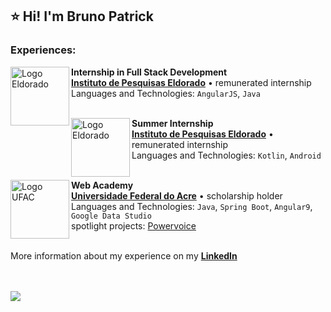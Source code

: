 ## ⭐ Hi! I'm Bruno Patrick
### Experiences:

[<img align="left" height="94px" width="94px" alt="Logo Eldorado" src="https://www.eldorado.org.br/wp-content/themes/eldorado/assets/img/logo-branco.svg"/>](https://www.eldorado.org.br/)

**Internship in Full Stack Development** \
[**Instituto de Pesquisas Eldorado**](https://www.eldorado.org.br/) • remunerated internship \
Languages and Technologies: `AngularJS`, `Java`\
<br/>

[<img align="left" height="94px" width="94px" alt="Logo Eldorado" src="https://imgur.com/IS6QyOG"/>](https://www.eldorado.org.br/)

**Summer Internship** \
[**Instituto de Pesquisas Eldorado**](https://www.eldorado.org.br/) • remunerated internship \
Languages and Technologies: `Kotlin`, `Android`\
<br/>

[<img align="left" height="94px" width="94px" alt="Logo UFAC" src="https://imgur.com/XkRrm7A"/>](http://200.129.173.65/)

**Web Academy** \
[**Universidade Federal do Acre**](http://200.129.173.65/) • scholarship holder \
Languages and Technologies: `Java`, `Spring Boot`, `Angular9`, `Google Data Studio`\
spotlight projects: [Powervoice](https://github.com/Bruno-Patrick/motorola.powervoice)
<br/>
<br/>

More information about my experience on my [**LinkedIn**](https://www.linkedin.com/in/dev-brunopatrick/)

<br/>
<br/>
<a href="https://github.com/Bruno-Patrick">
  <img align="center" src="https://github-readme-stats.vercel.app/api/top-langs/?username=Bruno-Patrick&theme=dracula&hide_langs_below=1" />
</a>
